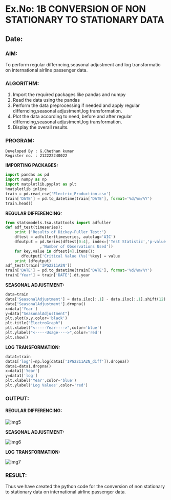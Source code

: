 # Ex.No: 1B                     CONVERSION OF NON STATIONARY TO STATIONARY DATA
## Date: 

### AIM:
To perform regular differncing,seasonal adjustment and log transformatio on international airline passenger data.

### ALGORITHM:
1. Import the required packages like pandas and numpy
2. Read the data using the pandas
3. Perform the data preprocessing if needed and apply regular differncing,seasonal adjustment,log transformation.
4. Plot the data according to need, before and after regular differncing,seasonal adjustment,log transformation.
5. Display the overall results.
   
### PROGRAM:
```
Developed By : G.Chethan kumar
Register no. : 212222240022
```

<b>IMPORTING PACKAGES:</b>
```python
import pandas as pd
import numpy as np
import matplotlib.pyplot as plt
%matplotlib inline
train = pd.read_csv('Electric_Production.csv')
train['DATE'] = pd.to_datetime(train['DATE'], format='%d/%m/%Y')
train.head()
```

<b>REGULAR DIFFERENCING:</b>
```python
from statsmodels.tsa.stattools import adfuller
def adf_test(timeseries):
    print ('Results of Dickey-Fuller Test:')
    dftest = adfuller(timeseries, autolag='AIC')
    dfoutput = pd.Series(dftest[0:4], index=['Test Statistic','p-value','#Lags Used'
               ,'Number of Observations Used'])
    for key,value in dftest[4].items():
       dfoutput['Critical Value (%s)'%key] = value
    print (dfoutput)
adf_test(train['IPG2211A2N'])
train['DATE'] = pd.to_datetime(train['DATE'], format='%d/%m/%Y')
train['Year'] = train['DATE'].dt.year
```

<b>SEASONAL ADJUSTMENT:</b>
```python
data=train
data['SeasonalAdjustment'] = data.iloc[:,1] - data.iloc[:,1].shift(12)
data['SeasonalAdjustment'].dropna()
x=data['Year']
y=data["SeasonalAdjustment"]
plt.plot(x,y,color='black')
plt.title("ElectroGraph")
plt.xlabel("<-----Year---->",color='blue')
plt.ylabel("<-----Usage---->",color='red')
plt.show()
```

<b>LOG TRANSFORMATION:</b>
```python
data1=train
data1['log']=np.log(data1['IPG2211A2N_diff']).dropna()
data1=data1.dropna()
x=data1['Year']
y=data1['log']
plt.xlabel('Year',color='blue')
plt.ylabel('Log Values',color='red')
```

### OUTPUT:

#### REGULAR DIFFERENCING:

![img5](https://github.com/user-attachments/assets/dd85b521-bc77-4257-a39d-437970c72ea7)

<b>SEASONAL ADJUSTMENT:</b>

![img6](https://github.com/user-attachments/assets/61d074ad-f5db-4c1f-82fe-40d275bfaf81)


<b>LOG TRANSFORMATION:</b>

![img7](https://github.com/user-attachments/assets/d78e4497-0eaf-4b40-843c-69afafb7a304)


### RESULT:
Thus we have created the python code for the conversion of non stationary to stationary data on international airline passenger data.
